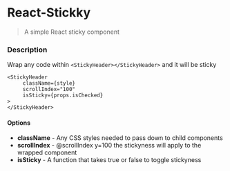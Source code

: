 # React-Stickky

> A simple React sticky component

### Description
 Wrap any code within `<StickyHeader></StickyHeader>` and it will be sticky

 ```
 <StickyHeader
      className={style}
      scrollIndex="100"
      isSticky={props.isChecked}
 >
 </StickyHeader>
 ```

 #### Options
 - **className** - Any CSS styles needed to pass down to child components
 - **scrollIndex** - @scrollIndex y=100 the stickyness will apply to the wrapped component
 - **isSticky** - A function that takes true or false to toggle stickyness
